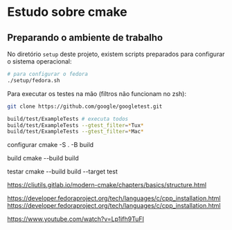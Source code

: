 # Estudo sobre cmake

## Preparando o ambiente de trabalho

No diretório `setup` deste projeto, existem scripts preparados para configurar o sistema operacional:

```bash
# para configurar o fedora
./setup/fedora.sh
```

Para executar os testes na mão (filtros não funcionam no zsh):

```bash
git clone https://github.com/google/googletest.git

build/test/ExampleTests # executa todos
build/test/ExampleTests --gtest_filter=*Tux*
build/test/ExampleTests --gtest_filter=*Mac*
```

configurar
cmake -S . -B build

build
cmake --build build

testar
cmake --build build --target test

https://cliutils.gitlab.io/modern-cmake/chapters/basics/structure.html

https://developer.fedoraproject.org/tech/languages/c/cpp_installation.html
https://developer.fedoraproject.org/tech/languages/c/cpp_installation.html

https://www.youtube.com/watch?v=Lp1ifh9TuFI